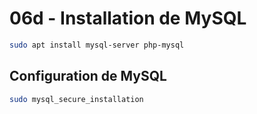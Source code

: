 # 06d - Installation de MySQL

```bash
sudo apt install mysql-server php-mysql
```

## Configuration de MySQL

```bash
sudo mysql_secure_installation
```

